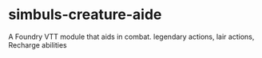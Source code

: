 # simbuls-creature-aide
A Foundry VTT module that aids in combat. legendary actions, lair actions, Recharge abilities
